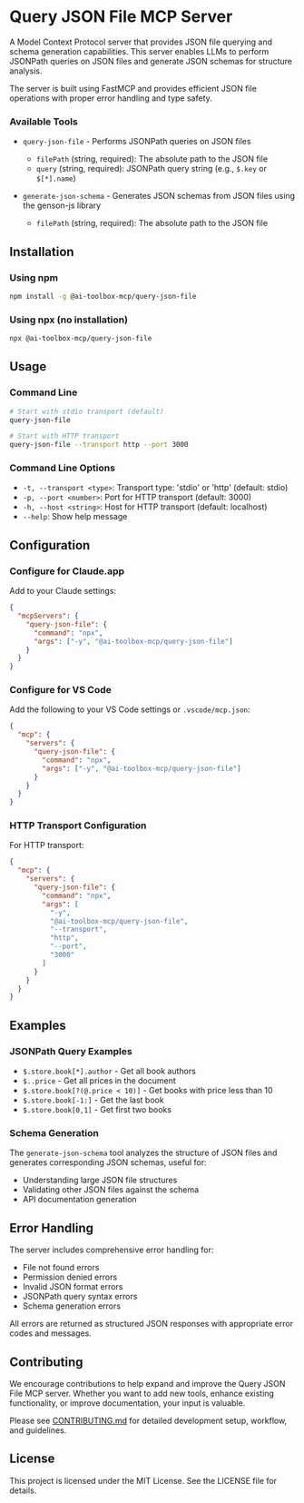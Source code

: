 # Query JSON File MCP Server

A Model Context Protocol server that provides JSON file querying and schema generation capabilities. This server enables LLMs to perform JSONPath queries on JSON files and generate JSON schemas for structure analysis.

The server is built using FastMCP and provides efficient JSON file operations with proper error handling and type safety.

### Available Tools

- `query-json-file` - Performs JSONPath queries on JSON files
  - `filePath` (string, required): The absolute path to the JSON file
  - `query` (string, required): JSONPath query string (e.g., `$.key` or `$[*].name`)

- `generate-json-schema` - Generates JSON schemas from JSON files using the genson-js library
  - `filePath` (string, required): The absolute path to the JSON file

## Installation

### Using npm

```bash
npm install -g @ai-toolbox-mcp/query-json-file
```

### Using npx (no installation)

```bash
npx @ai-toolbox-mcp/query-json-file
```

## Usage

### Command Line

```bash
# Start with stdio transport (default)
query-json-file

# Start with HTTP transport
query-json-file --transport http --port 3000
```

### Command Line Options

- `-t, --transport <type>`: Transport type: 'stdio' or 'http' (default: stdio)
- `-p, --port <number>`: Port for HTTP transport (default: 3000)
- `-h, --host <string>`: Host for HTTP transport (default: localhost)
- `--help`: Show help message

## Configuration

### Configure for Claude.app

Add to your Claude settings:

```json
{
  "mcpServers": {
    "query-json-file": {
      "command": "npx",
      "args": ["-y", "@ai-toolbox-mcp/query-json-file"]
    }
  }
}
```

### Configure for VS Code

Add the following to your VS Code settings or `.vscode/mcp.json`:

```json
{
  "mcp": {
    "servers": {
      "query-json-file": {
        "command": "npx",
        "args": ["-y", "@ai-toolbox-mcp/query-json-file"]
      }
    }
  }
}
```

### HTTP Transport Configuration

For HTTP transport:

```json
{
  "mcp": {
    "servers": {
      "query-json-file": {
        "command": "npx",
        "args": [
          "-y",
          "@ai-toolbox-mcp/query-json-file",
          "--transport",
          "http",
          "--port",
          "3000"
        ]
      }
    }
  }
}
```

## Examples

### JSONPath Query Examples

- `$.store.book[*].author` - Get all book authors
- `$..price` - Get all prices in the document
- `$.store.book[?(@.price < 10)]` - Get books with price less than 10
- `$.store.book[-1:]` - Get the last book
- `$.store.book[0,1]` - Get first two books

### Schema Generation

The `generate-json-schema` tool analyzes the structure of JSON files and generates corresponding JSON schemas, useful for:

- Understanding large JSON file structures
- Validating other JSON files against the schema
- API documentation generation

## Error Handling

The server includes comprehensive error handling for:

- File not found errors
- Permission denied errors
- Invalid JSON format errors
- JSONPath query syntax errors
- Schema generation errors

All errors are returned as structured JSON responses with appropriate error codes and messages.

## Contributing

We encourage contributions to help expand and improve the Query JSON File MCP server. Whether you want to add new tools, enhance existing functionality, or improve documentation, your input is valuable.

Please see [CONTRIBUTING.md](CONTRIBUTING.md) for detailed development setup, workflow, and guidelines.

## License

This project is licensed under the MIT License. See the LICENSE file for details.
